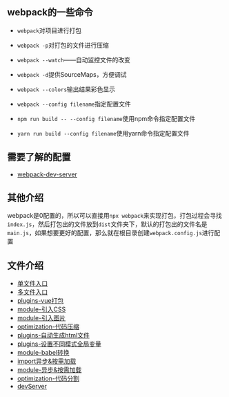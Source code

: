 ## webpack的一些命令

+ `webpack`对项目进行打包
+ `webpack -p`对打包的文件进行压缩
+ `webpack --watch`——自动监控文件的改变
+ `webpack -d`提供SourceMaps，方便调试
+ `webpack --colors`输出结果彩色显示
+ `webpack --config filename`指定配置文件

+ `npm run build -- --config filename`使用npm命令指定配置文件
+ `yarn run build --config filename`使用yarn命令指定配置文件

## 需要了解的配置

- [webpack-dev-server](https://webpack.js.org/configuration/dev-server/)

## 其他介绍

webpack是0配置的，所以可以直接用`npx webpack`来实现打包，打包过程会寻找`index.js`，然后打包出的文件放到`dist`文件夹下，默认的打包出的文件名是`main.js`，如果想要更好的配置，那么就在根目录创建`webpack.config.js`进行配置

## 文件介绍

+ [单文件入口](./demo01/webpack.config.js)
+ [多文件入口](./demo02/webpack.config.js)
+ [plugins-vue打包](./demo03/webpack.config.js)
+ [module-引入CSS](./demo04/webpack.config.js)
+ [module-引入图片](./demo05/webpack.config.js)
+ [optimization-代码压缩](./demo06/webpack.config.js)
+ [plugins-自动生成html文件](./demo07/webpack.config.js)
+ [plugins-设置不同模式全局变量](./demo08/webpack.config.js)
+ [module-babel转换](./demo09/webpack.config.js)
+ [import异步&按需加载](./demo10/webpack.config.js)
+ [module-异步&按需加载](./demo11/webpack.config.js)
+ [optimization-代码分割](./demo12/webpack.config.js)
+ [devServer](./demo13/webpack.config.js)
